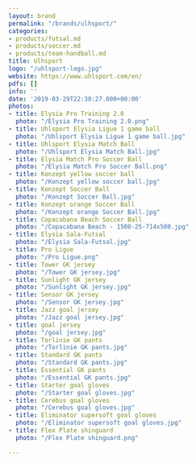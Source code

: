 ```yaml
---
layout: brand
permalink: "/brands/ulhsport/"
categories:
- products/futsal.md
- products/soccer.md
- products/team-handball.md
title: Ulhsport
logo: "/uhlsport-logo.jpg"
website: https://www.uhlsport.com/en/
pdfs: []
info: ''
date: '2019-03-29T22:38:27.000+00:00'
photos:
- title: Elysia Pro Training 2.0
  photo: "/Elysia Pro Training 2.0.png"
- title: Uhlsport Elysia Ligue 1 game ball
  photo: "/Uhlsport Elysia Ligue 1 game ball.jpg"
- title: Uhlsport Elysia Match Ball
  photo: "/Uhlsport Elysia Match Ball.jpg"
- title: Elysia Match Pro Soccer Ball
  photo: "/Elysia Match Pro Soccer Ball.png"
- title: Konzept yellow soccer ball
  photo: "/Konzept yellow soccer ball.jpg"
- title: Konzept Soccer Ball
  photo: "/Konzept Soccer Ball.jpg"
- title: Konzept orange Soccer Ball
  photo: "/Konzept orange Soccer Ball.jpg"
- title: Copacabana Beach Soccer Ball
  photo: "/Copacabana Beach - 1500-25-714x500.jpg"
- title: Elysia Sala-Futsal
  photo: "/Elysia Sala-Futsal.jpg"
- title: Pro Ligue
  photo: "/Pro Ligue.png"
- title: Tower GK jersey
  photo: "/Tower GK jersey.jpg"
- title: Sunlight GK jersey
  photo: "/Sunlight GK jersey.jpg"
- title: Sensor GK jersey
  photo: "/Sensor GK jersey.jpg"
- title: Jazz goal jersey
  photo: "/Jazz goal jersey.jpg"
- title: goal jersey
  photo: "/goal jersey.jpg"
- title: Torlinie GK pants
  photo: "/Torlinie GK pants.jpg"
- title: Standard GK pants
  photo: "/Standard GK pants.jpg"
- title: Essential GK pants
  photo: "/Essential GK pants.jpg"
- title: Starter goal gloves
  photo: "/Starter goal gloves.jpg"
- title: Cerebus goal gloves
  photo: "/Cerebus goal gloves.jpg"
- title: Eliminator supersoft goal gloves
  photo: "/Eliminator supersoft goal gloves.jpg"
- title: Flex Plate shinguard
  photo: "/Flex Plate shinguard.png"

---
```

